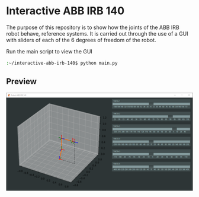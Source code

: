 # Interactive ABB IRB 140

 The purpose of this repository is to show how the joints of the ABB IRB robot behave, reference systems. It is carried out through the use of a GUI with sliders of each of the 6 degrees of freedom of the robot.

Run the main script to view the GUI
 ```sh
 :~/interactive-abb-irb-140$ python main.py
 ```

## Preview
![GUI Preview](images/gui-preview.PNG)
